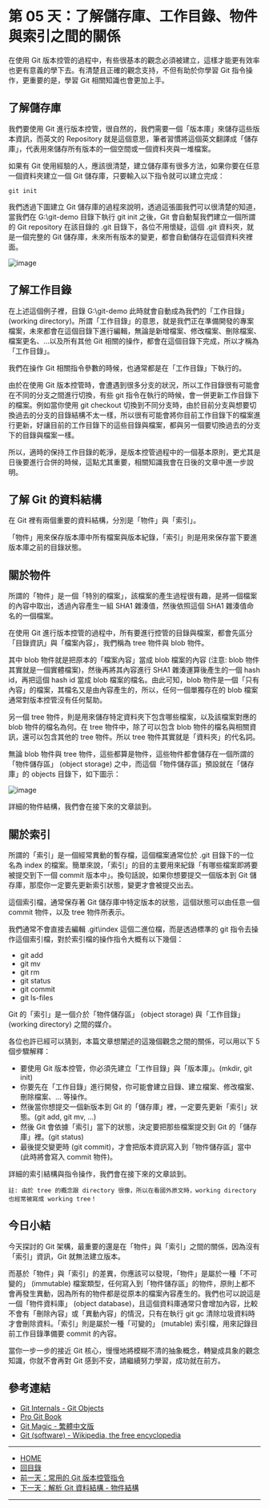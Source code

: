 第 05 天：了解儲存庫、工作目錄、物件與索引之間的關係
===============================================================

在使用 Git 版本控管的過程中，有些很基本的觀念必須被建立，這樣才能更有效率也更有意義的學下去。有清楚且正確的觀念支持，不但有助於你學習 Git 指令操作，更重要的是，學習 Git 相關知識也會更加上手。

了解儲存庫
---------

我們要使用 Git 進行版本控管，很自然的，我們需要一個「版本庫」來儲存這些版本資訊，而英文的 Repository 就是這個意思，筆者習慣將這個英文翻譯成「儲存庫」，代表用來儲存所有版本的一個空間或一個資料夾與一堆檔案。

如果有 Git 使用經驗的人，應該很清楚，建立儲存庫有很多方法，如果你要在任意一個資料夾建立一個 Git 儲存庫，只要輸入以下指令就可以建立完成：

    git init

我們透過下圖建立 Git 儲存庫的過程來說明，透過這張圖我們可以很清楚的知道，當我們在 G:\git-demo 目錄下執行 git init 之後，Git 會自動幫我們建立一個所謂的 Git repository 在該目錄的 .git 目錄下，各位不用懷疑，這個 .git 資料夾，就是一個完整的 Git 儲存庫，未來所有版本的變更，都會自動儲存在這個資料夾裡面。

![image](figures/05/01.png)


了解工作目錄
-----------

在上述這個例子裡，目錄 G:\git-demo 此時就會自動成為我們的「工作目錄」 (working directory)。所謂「工作目錄」的意思，就是我們正在準備開發的專案檔案，未來都會在這個目錄下進行編輯，無論是新增檔案、修改檔案、刪除檔案、檔案更名、...以及所有其他 Git 相關的操作，都會在這個目錄下完成，所以才稱為「工作目錄」。

我們在操作 Git 相關指令參數的時候，也通常都是在「工作目錄」下執行的。

由於在使用 Git 版本控管時，會遭遇到很多分支的狀況，所以工作目錄很有可能會在不同的分支之間進行切換，有些 git 指令在執行的時候，會一併更新工作目錄下的檔案。例如當你使用 git checkout 切換到不同分支時，由於目前分支與想要切換過去的分支的目錄結構不太一樣，所以很有可能會將你目前工作目錄下的檔案進行更新，好讓目前的工作目錄下的這些目錄與檔案，都與另一個要切換過去的分支下的目錄與檔案一樣。

所以，適時的保持工作目錄的乾淨，是版本控管過程中的一個基本原則，更尤其是日後要進行合併的時候，這點尤其重要，相關知識我會在日後的文章中進一步說明。

了解 Git 的資料結構
-----------------

在 Git 裡有兩個重要的資料結構，分別是「物件」與「索引」。

「物件」用來保存版本庫中所有檔案與版本紀錄，「索引」則是用來保存當下要進版本庫之前的目錄狀態。

關於物件
-------

所謂的「物件」是一個「特別的檔案」，該檔案的產生過程很有趣，是將一個檔案的內容中取出，透過內容產生一組 SHA1 雜湊值，然後依照這個 SHA1 雜湊值命名的一個檔案。

在使用 Git 進行版本控管的過程中，所有要進行控管的目錄與檔案，都會先區分「目錄資訊」與「檔案內容」，我們稱為 tree 物件與 blob 物件。

其中 blob 物件就是把原本的「檔案內容」當成 blob 檔案的內容 (注意: blob 物件其實就是一個實體檔案)，然後再將其內容進行 SHA1 雜湊運算後產生的一個 hash id，再把這個 hash id 當成 blob 檔案的檔名。由此可知，blob 物件是一個「只有內容」的檔案，其檔名又是由內容產生的，所以，任何一個單獨存在的 blob 檔案通常對版本控管沒有任何幫助。

另一個 tree 物件，則是用來儲存特定資料夾下包含哪些檔案，以及該檔案對應的 blob 物件的檔名為何。在 tree 物件中，除了可以包含 blob 物件的檔名與相關資訊，還可以包含其他的 tree 物件。所以 tree 物件其實就是「資料夾」的代名詞。

無論 blob 物件與 tree 物件，這些都算是物件，這些物件都會儲存在一個所謂的「物件儲存區」 (object storage) 之中，而這個「物件儲存區」預設就在「儲存庫」的 objects 目錄下，如下圖示：

![image](figures/05/02.png)

詳細的物件結構，我們會在接下來的文章談到。

關於索引
-------

所謂的「索引」是一個經常異動的暫存檔，這個檔案通常位於 .git 目錄下的一位名為 index 的檔案。簡單來說，「索引」的目的主要用來紀錄「有哪些檔案即將要被提交到下一個 commit 版本中」。換句話說，如果你想要提交一個版本到 Git 儲存庫，那麼你一定要先更新索引狀態，變更才會被提交出去。

這個索引檔，通常保存著 Git 儲存庫中特定版本的狀態，這個狀態可以由任意一個 commit 物件，以及 tree 物件所表示。

我們通常不會直接去編輯 .git\index 這個二進位檔，而是透過標準的 git 指令去操作這個索引檔，對於索引檔的操作指令大概有以下幾個：

* git add
* git mv
* git rm
* git status
* git commit
* git ls-files

Git 的「索引」是一個介於「物件儲存區」 (object storage) 與「工作目錄」 (working directory) 之間的媒介。

各位也許已經可以猜到，本篇文章想闡述的這幾個觀念之間的關係，可以用以下 5 個步驟解釋：

* 要使用 Git 版本控管，你必須先建立「工作目錄」與「版本庫」。(mkdir, git init)
* 你要先在「工作目錄」進行開發，你可能會建立目錄、建立檔案、修改檔案、刪除檔案、... 等操作。
* 然後當你想提交一個新版本到 Git 的「儲存庫」裡，一定要先更新「索引」狀態。(git add, git mv, ...)
* 然後 Git 會依據「索引」當下的狀態，決定要把那些檔案提交到 Git 的「儲存庫」裡。(git status)
* 最後提交變更時 (git commit)，才會把版本資訊寫入到「物件儲存區」當中 (此時將會寫入 commit 物件)。

詳細的索引結構與指令操作，我們會在接下來的文章談到。

    註: 由於 tree 的概念跟 directory 很像，所以在看國外原文時，working directory 也經常被寫成 working tree！

今日小結
-------

今天探討的 Git 架構，最重要的還是在「物件」與「索引」之間的關係，因為沒有「索引」資訊，Git 就無法建立版本。

而基於「物件」與「索引」的差異，你應該可以發現，「物件」是屬於一種「不可變的」 (immutable) 檔案類型，任何寫入到「物件儲存區」的物件，原則上都不會再發生異動，因為所有的物件都是從原本的檔案內容產生的。我們也可以說這是一個「物件資料庫」 (object database)，且這個資料庫通常只會增加內容，比較不會有「刪除內容」或「異動內容」的情況，只有在執行 git gc 清除垃圾資料時才會刪除資料。「索引」則是屬於一種「可變的」 (mutable) 索引檔，用來記錄目前工作目錄準備要 commit 的內容。

當你一步一步的接近 Git 核心，慢慢地將模糊不清的抽象概念，轉變成具象的觀念知識，你就不會再對 Git 感到不安，請繼續努力學習，成功就在前方。


參考連結
-------

* [Git Internals - Git Objects](http://git-scm.com/book/en/Git-Internals-Git-Objects)
* [Pro Git Book](http://progit.org/)
* [Git Magic - 繁體中文版](http://www-cs-students.stanford.edu/~blynn/gitmagic/intl/zh_tw/)
* [Git (software) - Wikipedia, the free encyclopedia](http://en.wikipedia.org/wiki/Git_(software) "Git (software) - Wikipedia, the free encyclopedia")




-------
* [HOME](../README)
* [回目錄](README)
* [前一天：常用的 Git 版本控管指令](04)
* [下一天：解析 Git 資料結構 - 物件結構](06)

-------


